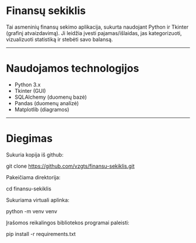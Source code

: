# Finansų sekiklis

Tai asmeninių finansų sekimo aplikacija, sukurta naudojant Python ir Tkinter (grafinį atvaizdavimą).
Ji leidžia įvesti pajamas/išlaidas, jas kategorizuoti, vizualizuoti statistiką ir stebėti savo balansą.

---

# Naudojamos technologijos

- Python 3.x
- Tkinter (GUI)
- SQLAlchemy (duomenų bazė)
- Pandas (duomenų analizė)
- Matplotlib (diagramos)

---

# Diegimas

Sukuria kopija iš github:

git clone https://github.com/vzgts/finansu-sekiklis.git

Pakeičiama direktorija:

cd finansu-sekiklis

Sukuriama virtuali aplinka:

python -m venv venv

Įrašomos reikalingos bibliotekos programai paleisti:

pip install -r requirements.txt
